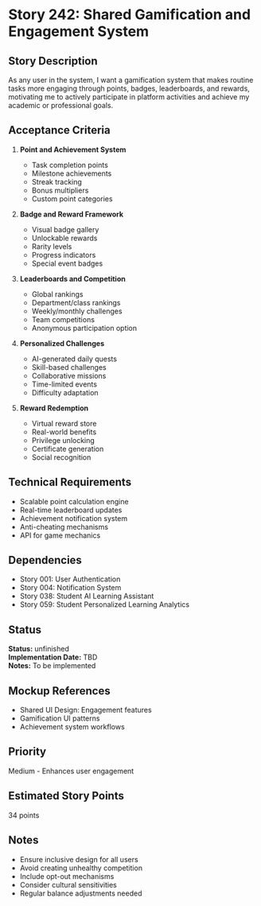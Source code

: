 # Story 242: Shared Gamification and Engagement System

## Story Description
As any user in the system, I want a gamification system that makes routine tasks more engaging through points, badges, leaderboards, and rewards, motivating me to actively participate in platform activities and achieve my academic or professional goals.

## Acceptance Criteria
1. **Point and Achievement System**
   - Task completion points
   - Milestone achievements
   - Streak tracking
   - Bonus multipliers
   - Custom point categories

2. **Badge and Reward Framework**
   - Visual badge gallery
   - Unlockable rewards
   - Rarity levels
   - Progress indicators
   - Special event badges

3. **Leaderboards and Competition**
   - Global rankings
   - Department/class rankings
   - Weekly/monthly challenges
   - Team competitions
   - Anonymous participation option

4. **Personalized Challenges**
   - AI-generated daily quests
   - Skill-based challenges
   - Collaborative missions
   - Time-limited events
   - Difficulty adaptation

5. **Reward Redemption**
   - Virtual reward store
   - Real-world benefits
   - Privilege unlocking
   - Certificate generation
   - Social recognition

## Technical Requirements
- Scalable point calculation engine
- Real-time leaderboard updates
- Achievement notification system
- Anti-cheating mechanisms
- API for game mechanics

## Dependencies
- Story 001: User Authentication
- Story 004: Notification System
- Story 038: Student AI Learning Assistant
- Story 059: Student Personalized Learning Analytics


## Status
**Status:** unfinished  
**Implementation Date:** TBD  
**Notes:** To be implemented
## Mockup References
- Shared UI Design: Engagement features
- Gamification UI patterns
- Achievement system workflows

## Priority
Medium - Enhances user engagement

## Estimated Story Points
34 points

## Notes
- Ensure inclusive design for all users
- Avoid creating unhealthy competition
- Include opt-out mechanisms
- Consider cultural sensitivities
- Regular balance adjustments needed